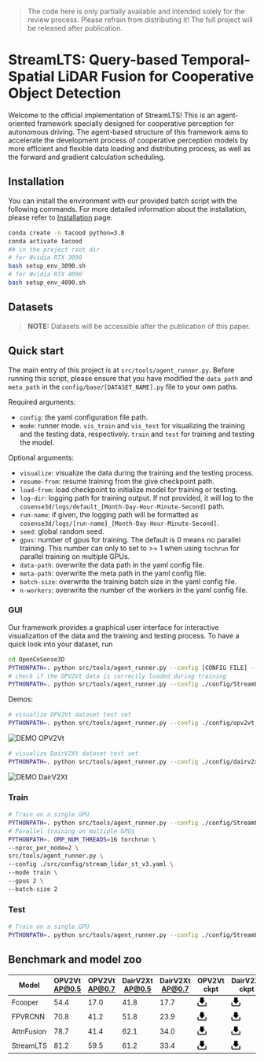 > The code here is only partially available and intended solely for the review process. Please refrain from distributing it! The full project will be released after publication.

# StreamLTS: Query-based Temporal-Spatial LiDAR Fusion for Cooperative Object Detection
Welcome to the official implementation of StreamLTS! This is an agent-oriented framework specially designed for cooperative perception for autonomous driving.
The agent-based structure of this framework aims to accelerate the development process of cooperative perception models by 
more efficient and flexible data loading and distributing process, as well as the forward and gradient calculation scheduling.

## Installation
You can install the environment with our provided batch script with the following commands. 
For more detailed information about the installation, please refer to [Installation](docs/md/installation.md) page.
```bash
conda create -n tacood python=3.8
conda activate tacood
## in the project root dir
# for Nvidia RTX 3090
bash setup_env_3090.sh
# for Nvidia RTX 4090
bash setup_env_4090.sh
```

## Datasets
> **NOTE:** 
> Datasets will be accessible after the publication of this paper.

## Quick start
The main entry of this project is at ```src/tools/agent_runner.py```. 
Before running this script, please ensure that you have modified the 
`data_path` and `meta_path` in the `config/base/[DATASET_NAME].py` file to your own paths.

Required arguments: 
- ```config```: the yaml configuration file path.
- ```mode```: runner mode. ```vis_train``` and ```vis_test``` for visualizing the training and the testing data, respectively. 
```train``` and ```test``` for training and testing the model.

Optional arguments:
- ```visualize```: visualize the data during the training and the testing process.
- ```resume-from```: resume training from the give checkpoint path.
- ```load-from```: load checkpoint to initialize model for training or testing.
- ```log-dir```: logging path for training output. If not provided, it will log to the 
```cosense3d/logs/default_[Month-Day-Hour-Minute-Second]``` path.
- ```run-name```: if given, the logging path will be formatted as ```cosense3d/logs/[run-name]_[Month-Day-Hour-Minute-Second]```.
- ```seed```: global random seed.
- ```gpus```: number of gpus for training. The default is 0 means no parallel training. This number can only to set to >= 1 
when using ```tochrun``` for parallel training on multiple GPUs.
- ```data-path```: overwrite the data path in the yaml config file.
- ```meta-path```: overwrite the meta path in the yaml config file.
- ```batch-size```: overwrite the training batch size in the yaml config file.
- ```n-workers```: overwrite the number of the workers in the yaml config file.

### GUI
Our framework provides a graphical user interface for interactive visualization of the data and the training and testing process.
To have a quick look into your dataset, run 
```bash
cd OpenCoSense3D 
PYTHONPATH=. python src/tools/agent_runner.py --config [CONFIG FILE] --mode [vis_train | vis_test]
# check if the OPV2Vt data is correctly loaded during training
PYTHONPATH=. python src/tools/agent_runner.py --config ./config/StreamLTS_opv2vt.yaml --mode train --visualize

```
Demos:
```bash
# visualize OPV2Vt dataset test set
PYTHONPATH=. python src/tools/agent_runner.py --config ./config/opv2vt.yaml --mode vis_test
```
![DEMO OPV2Vt](docs/_static/opv2vt.gif)

```bash
# visualize DairV2Xt dataset test set
PYTHONPATH=. python src/tools/agent_runner.py --config ./config/dairv2xt.yaml --mode vis_test
```
![DEMO DairV2Xt](docs/_static/dairv2xt.gif)

### Train
```bash
# Train on a single GPU
PYTHONPATH=. python src/tools/agent_runner.py --config ./config/StreamLTS_opv2vt.yaml --mode train --run-name sLTS-opv2vt
# Parallel training on multiple GPUs
PYTHONPATH=. OMP_NUM_THREADS=16 torchrun \
--nproc_per_node=2 \
src/tools/agent_runner.py \
--config ./src/config/stream_lidar_st_v3.yaml \
--mode train \
--gpus 2 \
--batch-size 2
```
### Test
```bash
# Train on a single GPU
PYTHONPATH=. python src/tools/agent_runner.py --config ./config/StreamLTS_opv2vt.yaml --mode test --load-from path/to/ckpt.pth
```
## Benchmark and model zoo

| Model      | OPV2Vt AP@0.5 | OPV2Vt AP@0.7 | DairV2Xt AP@0.5 | DairV2Xt AP@0.7 | OPV2Vt ckpt                                                                                     | DairV2Xt ckpt                                                                                     |
|------------|---------------|---------------|-----------------|-----------------|-------------------------------------------------------------------------------------------------|---------------------------------------------------------------------------------------------------|
| Fcooper    | 54.4          | 17.0          | 41.8            | 17.7            | [<img src="./docs/_static/download.png" alt="drawing" width="20" />](https://will_be_available) | [<img src="./docs/_static/download.png" alt="drawing" width="20"/>](https://will_be_available)    |
| FPVRCNN    | 70.8          | 41.2          | 51.8            | 23.9            | [<img src="./docs/_static/download.png" alt="drawing" width="20"/>](https://will_be_available)  | [<img src="./docs/_static/download.png" alt="drawing" width="20"/>](https://will_be_available)    |
| AttnFusion | 78.7          | 41.4          | 62.1            | 34.0            | [<img src="./docs/_static/download.png" alt="drawing" width="20"/>](https://will_be_available)  | [<img src="./docs/_static/download.png" alt="drawing" width="20"/>](https://will_be_available)    |
| StreamLTS  | 81.2          | 59.5          | 61.2            | 33.4            | [<img src="./docs/_static/download.png" alt="drawing" width="20"/>](https://will_be_available)  | [<img src="./docs/_static/download.png" alt="drawing" width="20"/>](https://will_be_available)    | 
